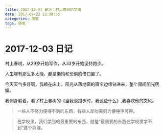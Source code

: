 ```yaml
---
title: 2017-12-03 日记：村上春树的文摘
date: 2017-07-22 22:38:55
categories: 随笔
tags: 随笔
---
```


# 2017-12-03 日记

村上春树，从29岁开始写作，从33岁开始坚持跑步。

人生哪有那么多太晚，都是懒惰和恐惧的借口罢了。

今天天气多好啊，我赖在床上，阳光从落地窗的窗帘边缘钻进来，整个房间阳光明媚。

我侧身躺着，看了村上春树的《当我谈跑步时，我谈些什么》,我喜欢他的文风。

> 一些人不努力便得不到的东西，有些人却勿需努力便唾手可得。

> 在学校里，我们学到的最重要的东西，就是“最重要的东西在学校里学不到”这个真理。
